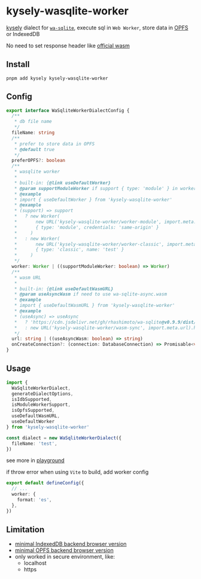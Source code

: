 # kysely-wasqlite-worker

[kysely](https://github.com/kysely-org/kysely) dialect for [`wa-sqlite`](https://github.com/rhashimoto/wa-sqlite), execute sql in `Web Worker`, store data in [OPFS](https://developer.mozilla.org/en-US/docs/Web/API/File_System_API/Origin_private_file_system) or IndexedDB

No need to set response header like [official wasm](../dialect-wasm/README.md#officialwasmdialect-performance)

## Install

```shell
pnpm add kysely kysely-wasqlite-worker
```

## Config

```ts
export interface WaSqliteWorkerDialectConfig {
  /**
   * db file name
   */
  fileName: string
  /**
   * prefer to store data in OPFS
   * @default true
   */
  preferOPFS?: boolean
  /**
   * wasqlite worker
   *
   * built-in: {@link useDefaultWorker}
   * @param supportModuleWorker if support { type: 'module' } in worker options
   * @example
   * import { useDefaultWorker } from 'kysely-wasqlite-worker'
   * @example
   * (support) => support
   *   ? new Worker(
   *       new URL('kysely-wasqlite-worker/worker-module', import.meta.url),
   *       { type: 'module', credentials: 'same-origin' }
   *     )
   *   : new Worker(
   *       new URL('kysely-wasqlite-worker/worker-classic', import.meta.url),
   *       { type: 'classic', name: 'test' }
   *     )
   */
  worker: Worker | ((supportModuleWorker: boolean) => Worker)
  /**
   * wasm URL
   *
   * built-in: {@link useDefaultWasmURL}
   * @param useAsyncWasm if need to use wa-sqlite-async.wasm
   * @example
   * import { useDefaultWasmURL } from 'kysely-wasqlite-worker'
   * @example
   * (useAsync) => useAsync
   *   ? 'https://cdn.jsdelivr.net/gh/rhashimoto/wa-sqlite@v0.9.9/dist/wa-sqlite-async.wasm'
   *   : new URL('kysely-wasqlite-worker/wasm-sync', import.meta.url).href
   */
  url: string | ((useAsyncWasm: boolean) => string)
  onCreateConnection?: (connection: DatabaseConnection) => Promisable<void>
}
```

## Usage

```ts
import {
  WaSqliteWorkerDialect,
  generateDialectOptions,
  isIdbSupported,
  isModuleWorkerSupport,
  isOpfsSupported,
  useDefaultWasmURL,
  useDefaultWorker
} from 'kysely-wasqlite-worker'

const dialect = new WaSqliteWorkerDialect({
  fileName: 'test',
})
```

see more in [playground](../../playground/src/modules/wasqliteWorker.ts)

if throw error when using `Vite` to build, add worker config

```ts
export default defineConfig({
  // ...
  worker: {
    format: 'es',
  },
})
```

## Limitation

- [minimal IndexedDB backend browser version](https://caniuse.com/mdn-api_lockmanager)
- [minimal OPFS backend browser version](https://caniuse.com/mdn-api_filesystemsyncaccesshandle)
- only worked in secure environment, like:
  - localhost
  - https

